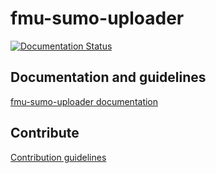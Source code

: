 # fmu-sumo-uploader

[![Documentation Status](https://readthedocs.org/projects/fmu-sumo-uploader/badge/?version=latest)](https://fmu-sumo-uploader.readthedocs.io/en/latest/?badge=latest)

## Documentation and guidelines
[fmu-sumo-uploader documentation](https://fmu-sumo-uploader.readthedocs.io/en/latest/)

## Contribute
[Contribution guidelines](./CONTRIBUTING.md)

